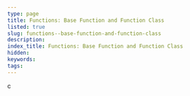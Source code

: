 ```yaml
---
type: page
title: Functions: Base Function and Function Class
listed: true
slug: functions--base-function-and-function-class
description: 
index_title: Functions: Base Function and Function Class
hidden: 
keywords: 
tags: 
---
```


c